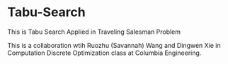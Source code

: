 # Tabu-Search
This is Tabu Search Applied in Traveling Salesman Problem

This is a collaboration wtih Ruozhu (Savannah) Wang and Dingwen Xie in Computation Discrete Optimization class at Columbia Engineering.
